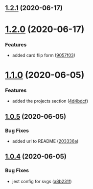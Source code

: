 ## [1.2.1](https://github.com/lewisjfoster/portfolio/compare/v1.2.0...v1.2.1) (2020-06-17)



# [1.2.0](https://github.com/lewisjfoster/portfolio/compare/v1.1.0...v1.2.0) (2020-06-17)


### Features

* added card flip form ([9057f03](https://github.com/lewisjfoster/portfolio/commit/9057f039763247de93300268aaed6638572f43b4))



# [1.1.0](https://github.com/lewisjfoster/portfolio/compare/v1.0.5...v1.1.0) (2020-06-05)


### Features

* added the projects section ([4d4bdcf](https://github.com/lewisjfoster/portfolio/commit/4d4bdcf13457ddb363e543c44427ad4352360cc9))



## [1.0.5](https://github.com/lewisjfoster/portfolio/compare/v1.0.4...v1.0.5) (2020-06-05)


### Bug Fixes

* added url to README ([203336a](https://github.com/lewisjfoster/portfolio/commit/203336ae98947ef8df95fd7e58bfac4fccb7165d))



## [1.0.4](https://github.com/lewisjfoster/portfolio/compare/v1.0.3...v1.0.4) (2020-06-05)


### Bug Fixes

* jest config for svgs ([a8b231f](https://github.com/lewisjfoster/portfolio/commit/a8b231f57a48f6765b92409dd09f9091202600e0))



